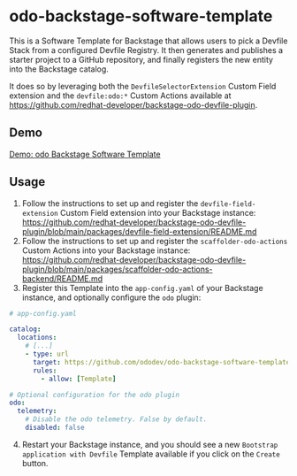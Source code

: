 # odo-backstage-software-template

This is a Software Template for Backstage that allows users to pick a Devfile Stack from a configured Devfile Registry.
It then generates and publishes a starter project to a GitHub repository, and finally registers the new entity into the Backstage catalog.

It does so by leveraging both the `DevfileSelectorExtension` Custom Field extension and the `devfile:odo:*` Custom Actions available at https://github.com/redhat-developer/backstage-odo-devfile-plugin.

## Demo

[Demo: odo Backstage Software Template](https://github.com/rm3l/odo-backstage-golden-path-template/assets/593208/0e081e36-591c-4861-adfc-b567647ac04f)

## Usage

1. Follow the instructions to set up and register the `devfile-field-extension` Custom Field extension into your Backstage instance: https://github.com/redhat-developer/backstage-odo-devfile-plugin/blob/main/packages/devfile-field-extension/README.md
2. Follow the instructions to set up and register the `scaffolder-odo-actions` Custom Actions into your Backstage instance: https://github.com/redhat-developer/backstage-odo-devfile-plugin/blob/main/packages/scaffolder-odo-actions-backend/README.md
3. Register this Template into the `app-config.yaml` of your Backstage instance, and optionally configure the `odo` plugin:

```yaml
# app-config.yaml

catalog:
  locations:
    # [...]
    - type: url
      target: https://github.com/ododev/odo-backstage-software-template/blob/main/template.yaml
      rules:
        - allow: [Template]

# Optional configuration for the odo plugin
odo:
  telemetry:
    # Disable the odo telemetry. False by default.
    disabled: false
```

4. Restart your Backstage instance, and you should see a new `Bootstrap application with Devfile` Template available if you click on the `Create` button.
